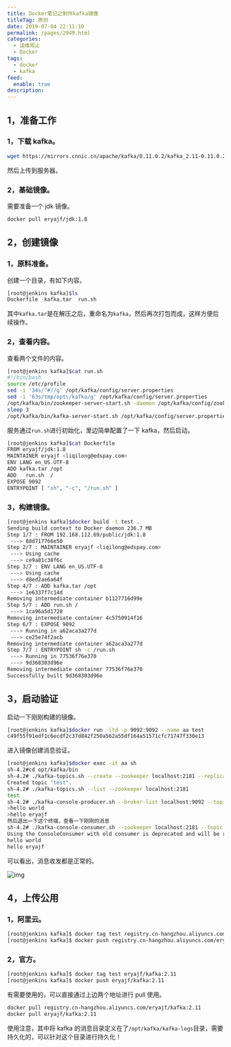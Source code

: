 ```yaml
---
title: Docker笔记之制作kafka镜像
titleTag: 原创
date: 2019-07-04 22:11:10
permalink: /pages/2949.html
categories: 
  - 运维观止
  - Docker
tags: 
  - docker
  - kafka
feed: 
  enable: true
description: 
---
```


## 1，准备工作



### 1，下载 kafka。



```sh
wget https://mirrors.cnnic.cn/apache/kafka/0.11.0.2/kafka_2.11-0.11.0.2.tgz
```



然后上传到服务器。



### 2，基础镜像。



需要准备一个 jdk 镜像。



```sh
docker pull eryajf/jdk:1.8
```



## 2，创建镜像



### 1，原料准备。



创建一个目录，有如下内容。



```sh
[root@jenkins kafka]$ls
Dockerfile  kafka.tar  run.sh
```



其中`kafka.tar`是在解压之后，重命名为`kafka`，然后再次打包而成，这样方便后续操作。



### 2，查看内容。



查看两个文件的内容。



```sh
[root@jenkins kafka]$cat run.sh
#!/bin/bash
source /etc/profile
sed -i '34s/^#//g' /opt/kafka/config/server.properties
sed -i '63s/tmp/opt\/kafka/g' /opt/kafka/config/server.properties
/opt/kafka/bin/zookeeper-server-start.sh -daemon /opt/kafka/config/zookeeper.properties
sleep 3
/opt/kafka/bin/kafka-server-start.sh /opt/kafka/config/server.properties
```



服务通过`run.sh`进行初始化，里边简单配置了一下 kafka，然后启动。



```sh
[root@jenkins kafka]$cat Dockerfile
FROM eryajf/jdk:1.8
MAINTAINER eryajf <liqilong@edspay.com>
ENV LANG en_US.UTF-8
ADD kafka.tar /opt
ADD   run.sh  /
EXPOSE 9092
ENTRYPOINT [ "sh", "-c", "/run.sh" ]
```



### 3，构建镜像。



```sh
[root@jenkins kafka]$docker build -t test .
Sending build context to Docker daemon 236.7 MB
Step 1/7 : FROM 192.168.112.69/public/jdk:1.8
 ---> 88d717766e50
Step 2/7 : MAINTAINER eryajf <liqilong@edspay.com>
 ---> Using cache
 ---> ce9a81c38f6c
Step 3/7 : ENV LANG en_US.UTF-8
 ---> Using cache
 ---> d8ed2ae6a64f
Step 4/7 : ADD kafka.tar /opt
 ---> 1e6337f7c14d
Removing intermediate container b1127716d99e
Step 5/7 : ADD run.sh /
 ---> 1ca96a5d1728
Removing intermediate container 4c5750914f16
Step 6/7 : EXPOSE 9092
 ---> Running in a62aca3a277d
 ---> ce25e74f2acb
Removing intermediate container a62aca3a277d
Step 7/7 : ENTRYPOINT sh -c /run.sh
 ---> Running in 77536f76e370
 ---> 9d368303d96e
Removing intermediate container 77536f76e370
Successfully built 9d368303d96e
```



## 3，启动验证



启动一下刚刚构建的镜像。



```sh
[root@jenkins kafka]$docker run -itd -p 9092:9092 --name aa test
c49f55f91edf1c6ecdf2c37d842f250a562a55df164a51571cfc71747f330e13
```



进入镜像创建消息验证。



```sh
[root@jenkins kafka]$docker exec -it aa sh
sh-4.2#cd opt/kafka/bin
sh-4.2# ./kafka-topics.sh --create --zookeeper localhost:2181 --replication-factor 1 --partitions 1 --topic test
Created topic "test".
sh-4.2# ./kafka-topics.sh --list --zookeeper localhost:2181
test
sh-4.2# ./kafka-console-producer.sh --broker-list localhost:9092 --topic test
>hello world
>hello eryajf
然后退出一下这个终端，查看一下刚刚的消息
sh-4.2# ./kafka-console-consumer.sh --zookeeper localhost:2181 --topic test --from-beginning
Using the ConsoleConsumer with old consumer is deprecated and will be removed in a future major release. Consider using the new consumer by passing [bootstrap-server] instead of [zookeeper].
hello world
hello eryajf
```



可以看出，消息收发都是正常的。





![img](http://t.eryajf.net/imgs/2021/09/6845deaffabe4983.jpg)





## 4，上传公用



### 1，阿里云。



```sh
[root@jenkins kafka]$ docker tag test registry.cn-hangzhou.aliyuncs.com/eryajf/kafka:2.11
[root@jenkins kafka]$ docker push registry.cn-hangzhou.aliyuncs.com/eryajf/kafka:2.11
```



### 2，官方。



```sh
[root@jenkins kafka]$ docker tag test eryajf/kafka:2.11
[root@jenkins kafka]$ docker push eryajf/kafka:2.11
```



有需要使用的，可以直接通过上边两个地址进行 pull 使用。



```sh
docker pull registry.cn-hangzhou.aliyuncs.com/eryajf/kafka:2.11
docker pull eryajf/kafka:2.11
```



使用注意，其中将 kafka 的消息目录定义在了`/opt/kafka/kafka-logs`目录，需要持久化的，可以针对这个目录进行持久化！
